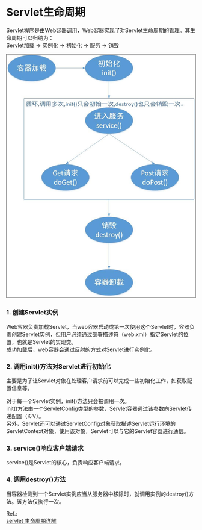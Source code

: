 # Servlet生命周期

Servlet程序是由Web容器调用，Web容器实现了对Servlet生命周期的管理。其生命周期可以归纳为：  
Servlet加载 -> 实例化 -> 初始化 -> 服务 -> 销毁

![](../../assets/webdev/servlet/1-1.jpg)

### 1. 创建Servlet实例

Web容器负责加载Servlet，当web容器启动或第一次使用这个Servlet时，容器负责创建Servlet实例，但用户必须通过部署描述符（web.xml）指定Servlet的位置，也就是Servlet的实现类。  
成功加载后，web容器会通过反射的方式对Servlet进行实例化。

### 2. 调用init()方法对Servlet进行初始化

主要是为了让Servlet对象在处理客户请求前可以完成一些初始化工作，如获取配置信息等。

对于每一个Servlet实例，init()方法只会被调用一次。  
init()方法由一个ServletConfig类型的参数，Servlet容器通过该参数向Servlet传递配置（K-V）。  
另外，Servlet还可以通过ServletConfig对象获取描述Servlet运行环境的ServletContext对象，使用该对象，Servlet可以与它的Servlet容器进行通信。

### 3. service()响应客户端请求

service()是Servlet的核心，负责响应客户端请求。

### 4. 调用destroy()方法

当容器检测到一个Servlet实例应当从服务器中移除时，就调用实例的destroy()方法。该方法仅执行一次。


Ref.:  
[servlet 生命周期详解](http://www.51gjie.com/javaweb/846.html)

